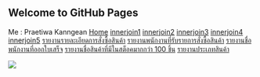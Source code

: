 ## Welcome to GitHub Pages

Me : Praetiwa Kanngean
[Home](https://praetiwa.000webhostapp.com/webmaster/menu02sub.php) 
[innerjoin1](http://localhost/php/innerjoin1.php) 
[innerjoin2](http://localhost/php/innerjoin2.php) 
[innerjoin3](http://localhost/php/innerjoin3.php)
[innerjoin4](http://localhost/php/innerjoin4.php)
[innerjoin5](http://localhost/php/innerjoin5.php) 
[รายงานรายละเอียดการสั่งซื้อสินค้า](http://localhost/php/join_where1.php)
[รายงานพนักงานที่รับรายการสั่งซื้อสินค้า](http://localhost/php/join_where2.php)
[รายงานชื่อพนักงานที่ออกใบเสร็จ](http://localhost/php/join_where3.php) 
[รายงานชื่อสินค้าที่มีในสต็อคมากกว่า 100 ชิ้น](http://localhost/php/join_where4.php) 
[รายงานประเภทสินค้า](http://localhost/php/join_where5.php)  


<img src="mme.jpg">
